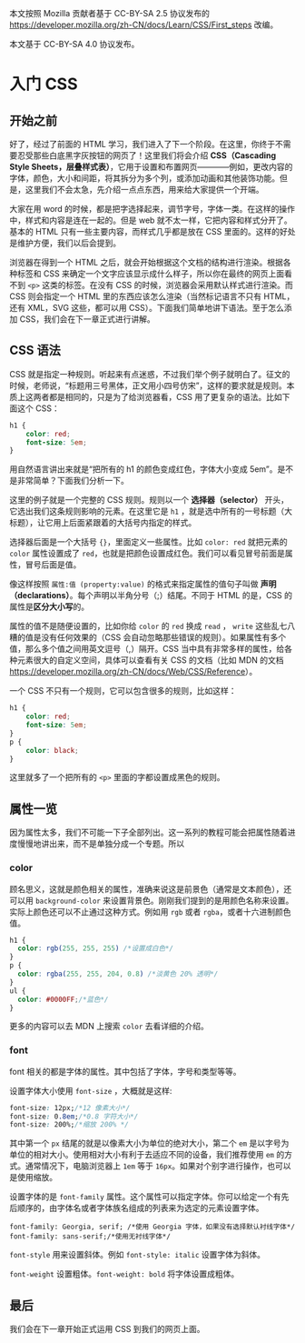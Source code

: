 本文按照 Mozilla 贡献者基于 CC-BY-SA 2.5 协议发布的 <https://developer.mozilla.org/zh-CN/docs/Learn/CSS/First_steps> 改编。

本文基于 CC-BY-SA 4.0 协议发布。

# 入门 CSS

## 开始之前

好了，经过了前面的 HTML 学习，我们进入了下一个阶段。在这里，你终于不需要忍受那些白底黑字灰按钮的网页了！这里我们将会介绍 **CSS（Cascading Style Sheets，层叠样式表）**，它用于设置和布置网页————例如，更改内容的字体，颜色，大小和间距，将其拆分为多个列，或添加动画和其他装饰功能。但是，这里我们不会太急，先介绍一点点东西，用来给大家提供一个开端。

大家在用 word 的时候，都是把字选择起来，调节字号，字体一类。在这样的操作中，样式和内容是连在一起的。但是 web 就不太一样，它把内容和样式分开了。基本的 HTML 只有一些主要内容，而样式几乎都是放在 CSS 里面的。这样的好处是维护方便，我们以后会提到。

浏览器在得到一个 HTML 之后，就会开始根据这个文档的结构进行渲染。根据各种标签和 CSS 来确定一个文字应该显示成什么样子，所以你在最终的网页上面看不到 `<p>` 这类的标签。在没有 CSS 的时候，浏览器会采用默认样式进行渲染。而 CSS 则会指定一个 HTML 里的东西应该怎么渲染（当然标记语言不只有 HTML， 还有 XML，SVG 这些，都可以用 CSS）。下面我们简单地讲下语法。至于怎么添加 CSS，我们会在下一章正式进行讲解。

## CSS 语法

CSS 就是指定一种规则。听起来有点迷惑，不过我们举个例子就明白了。征文的时候，老师说，“标题用三号黑体，正文用小四号仿宋”，这样的要求就是规则。本质上这两者都是相同的，只是为了给浏览器看，CSS 用了更复杂的语法。比如下面这个 CSS：

``` css
h1 {
    color: red;
    font-size: 5em;
}
```

用自然语言讲出来就是“把所有的 h1 的颜色变成红色，字体大小变成 5em”。是不是非常简单？下面我们分析一下。  

这里的例子就是一个完整的 CSS 规则。规则以一个 **选择器（selector）** 开头，它选出我们这条规则影响的元素。在这里它是 `h1` ，就是选中所有的一号标题（大标题），让它用上后面紧跟着的大括号内指定的样式。  

选择器后面是一个大括号 `{}`，里面定义一些属性。比如 `color: red` 就把元素的 `color` 属性设置成了 `red`，也就是把颜色设置成红色。我们可以看见冒号前面是属性，冒号后面是值。  

像这样按照 `属性:值 (property:value)` 的格式来指定属性的值句子叫做 **声明（declarations）**。每个声明以半角分号（;）结尾。不同于 HTML 的是，CSS 的属性是**区分大小写**的。

属性的值不是随便设置的，比如你给 `color` 的 `red` 换成 `read` ， `write` 这些乱七八糟的值是没有任何效果的（CSS 会自动忽略那些错误的规则）。如果属性有多个值，那么多个值之间用英文逗号（,）隔开。CSS 当中具有非常多样的属性，给各种元素很大的自定义空间，具体可以查看有关 CSS 的文档（比如 MDN 的文档 <https://developer.mozilla.org/zh-CN/docs/Web/CSS/Reference>）。

一个 CSS 不只有一个规则，它可以包含很多的规则，比如这样：

``` css
h1 {
    color: red;
    font-size: 5em;
}
p {
    color: black;
}
```

这里就多了一个把所有的 `<p>` 里面的字都设置成黑色的规则。

## 属性一览

因为属性太多，我们不可能一下子全部列出。这一系列的教程可能会把属性随着进度慢慢地讲出来，而不是单独分成一个专题。所以

### color

顾名思义，这就是颜色相关的属性，准确来说这是前景色（通常是文本颜色），还可以用 `background-color` 来设置背景色。刚刚我们提到的是用颜色名称来设置。实际上颜色还可以不止通过这种方式。例如用 `rgb` 或者 `rgba`，或者十六进制颜色值。

``` css
h1 {
  color: rgb(255, 255, 255) /*设置成白色*/
}
p {
  color: rgba(255, 255, 204, 0.8) /*淡黄色 20% 透明*/
}
ul {
  color: #0000FF;/*蓝色*/
}
```

更多的内容可以去 MDN 上搜索 `color` 去看详细的介绍。

### font

font 相关的都是字体的属性。其中包括了字体，字号和类型等等。

设置字体大小使用 `font-size` ，大概就是这样:

``` css
font-size: 12px;/*12 像素大小*/
font-size: 0.8em;/*0.8 字符大小*/
font-size: 200%;/*缩放 200% */
```

其中第一个 `px` 结尾的就是以像素大小为单位的绝对大小，第二个 `em` 是以字号为单位的相对大小。使用相对大小有利于去适应不同的设备，我们推荐使用 `em` 的方式。通常情况下，电脑浏览器上 `1em` 等于 `16px`。如果对个别字进行操作，也可以是使用缩放。

设置字体的是 `font-family` 属性。这个属性可以指定字体。你可以给定一个有先后顺序的，由字体名或者字体族名组成的列表来为选定的元素设置字体。

```
font-family: Georgia, serif; /*使用 Georgia 字体，如果没有选择默认衬线字体*/
font-family: sans-serif;/*使用无衬线字体*/
```

`font-style` 用来设置斜体。例如 `font-style: italic` 设置字体为斜体。

`font-weight` 设置粗体。`font-weight: bold` 将字体设置成粗体。

## 最后

我们会在下一章开始正式运用 CSS 到我们的网页上面。

